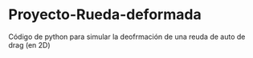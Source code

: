 # Proyecto-Rueda-deformada
Código de python para simular la deofrmación de una reuda de auto de drag (en 2D)
